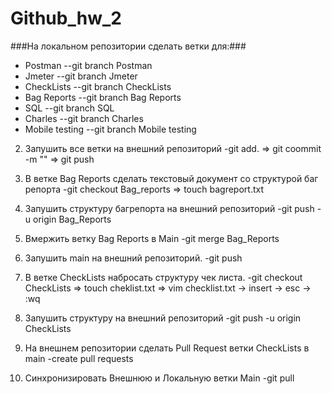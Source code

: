 # Github_hw_2

###На локальном репозитории сделать ветки для:###
- Postman      		--git branch Postman
- Jmeter       		--git branch Jmeter
- CheckLists   		--git branch CheckLists
- Bag Reports  		--git branch Bag Reports
- SQL          		--git branch SQL
- Charles      		--git branch Charles
- Mobile testing 	--git branch Mobile testing

2. Запушить все ветки на внешний репозиторий  -git add. => git coommit -m "" => git push

3. В ветке Bag Reports сделать текстовый документ со структурой баг репорта -git checkout Bag_reports  => touch bagreport.txt 

4. Запушить структуру багрепорта на внешний репозиторий -git push -u origin Bag_Reports

5. Вмержить ветку Bag Reports в Main  -git merge Bag_Reports

6. Запушить main на внешний репозиторий.   -git push

7. В ветке CheckLists набросать структуру чек листа.   -git checkout CheckLists => touch cheklist.txt => vim checklist.txt -> insert -> esc -> :wq

8. Запушить структуру на внешний репозиторий   -git push -u origin CheckLists

9. На внешнем репозитории сделать Pull Request ветки CheckLists в main  -create pull requests

10. Синхронизировать Внешнюю и Локальную ветки Main  -git pull


